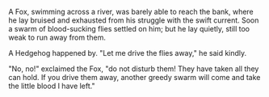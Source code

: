 A Fox, swimming across a river, was barely able to reach the
bank, where he lay bruised and exhausted from his struggle with
the swift current. Soon a swarm of blood-sucking flies settled on
him; but he lay quietly, still too weak to run away from them.

A Hedgehog happened by. "Let me drive the flies away," he said
kindly.

"No, no!" exclaimed the Fox, "do not disturb them! They have
taken all they can hold. If you drive them away, another greedy
swarm will come and take the little blood I have left."
